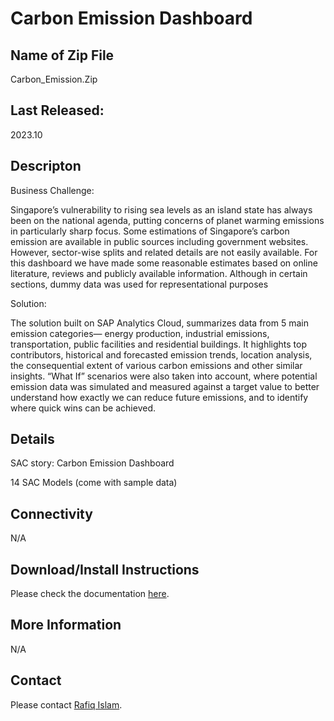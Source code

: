 # Carbon Emission Dashboard

## Name of Zip File
Carbon_Emission.Zip

## Last Released:
2023.10

## Descripton
Business Challenge:

Singapore’s vulnerability to rising sea levels as an island state has always been on the national agenda, putting concerns of planet warming emissions in particularly sharp focus. Some estimations of Singapore’s carbon emission are available in public sources including government websites. However, sector-wise splits and related details are not easily available. For this dashboard we have made some reasonable estimates based on online literature, reviews and publicly available information. Although in certain sections, dummy data was used for representational purposes

Solution:

The solution built on SAP Analytics Cloud, summarizes data from 5 main emission categories— energy production, industrial emissions, transportation, public facilities and residential buildings. It highlights top contributors, historical and forecasted emission trends, location analysis, the consequential extent of various carbon emissions and other similar insights. “What If” scenarios were also taken into account, where potential emission data was simulated and measured against a target value to better understand how exactly we can reduce future emissions, and to identify where quick wins can be achieved.

## Details
SAC story: Carbon Emission Dashboard

14 SAC Models (come with sample data) 

## Connectivity
N/A

## Download/Install Instructions
Please check the documentation [here](https://help.sap.com/docs/SAP_ANALYTICS_CLOUD/42093f14b43c485fbe3adbbe81eff6c8/7fa519b44ed842588c367ec105d3e4f6.html).

## More Information
N/A

## Contact
Please contact [Rafiq Islam](mailto:rafiq.islam@sap.com).
